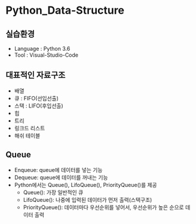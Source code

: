 # Python_Data-Structure

## 실습환경
- Language : Python 3.6
- Tool : Visual-Studio-Code

## 대표적인 자료구조
- 배열
- 큐 : FIFO(선입선출)
- 스택 : LIFO(후입선출)
- 힙
- 트리
- 링크드 리스트
- 해쉬 테이블

## Queue
- Enqueue: queue에 데이터를 넣는 기능
- Dequeue: queue에 데이터를 꺼내는 기능
- Python에서는 Queue(), LifoQueue(), PriorityQueue()를 제공
    + Queue(): 가장 일반적인 큐
    + LifoQueue(): 나중에 입력된 데이터가 먼저 출력(스택구조)
    + PriorityQueue(): 데이터마다 우선순위를 넣어서, 우선순위가 높은 순으로 데이터 출력